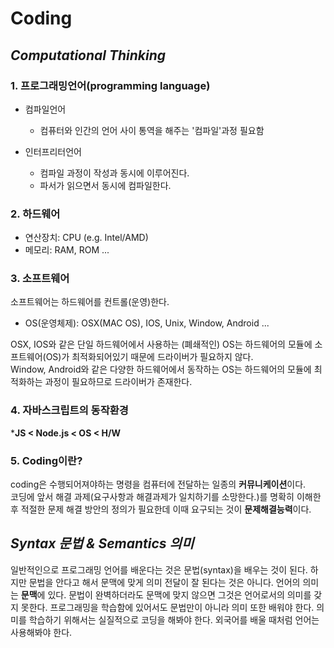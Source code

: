 # Coding
## ***Computational Thinking***

### 1. 프로그래밍언어(programming language)

* 컴파일언어
  * 컴퓨터와 인간의 언어 사이 통역을 해주는 '컴파일'과정 필요함

* 인터프리터언어  
  * 컴파일 과정이 작성과 동시에 이루어진다.
  * 파서가 읽으면서 동시에 컴파일한다.

### 2. 하드웨어
* 연산장치: CPU (e.g. Intel/AMD)
* 메모리: RAM, ROM ...  

### 3. 소프트웨어  
소프트웨어는 하드웨어를 컨트롤(운영)한다.
* OS(운영체제): OSX(MAC OS), IOS, Unix, Window, Android ...

OSX, IOS와 같은 단일 하드웨어에서 사용하는 (폐쇄적인) OS는 하드웨어의 모듈에 소프트웨어(OS)가 최적화되어있기 때문에 드라이버가 필요하지 않다.  
Window, Android와 같은 다양한 하드웨어에서 동작하는 OS는 하드웨어의 모듈에 최적화하는 과정이 필요하므로 드라이버가 존재한다.

### 4. 자바스크립트의 동작환경
***JS < Node.js < OS < H/W**

### 5. Coding이란?  
coding은 수행되어져야하는 명령을 컴퓨터에 전달하는 일종의 **커뮤니케이션**이다.  
코딩에 앞서 해결 과제(요구사항과 해결과제가 일치하기를 소망한다.)를 명확히 이해한 후 적절한 문제 해결 방안의 정의가 필요한데 이때 요구되는 것이 **문제해결능력**이다.

## ***Syntax 문법 & Semantics 의미***
일반적인으로 프로그래밍 언어를 배운다는 것은 문법(syntax)을 배우는 것이 된다. 하지만 문법을 안다고 해서 문맥에 맞게 의미 전달이 잘 된다는 것은 아니다. 언어의 의미는 **문맥**에 있다. 문법이 완벽하더라도 문맥에 맞지 않으면 그것은 언어로서의 의미를 갖지 못한다. 프로그래밍을 학습함에 있어서도 문법만이 아니라 의미 또한 배워야 한다. 의미를 학습하기 위해서는 실질적으로 코딩을 해봐야 한다. 외국어를 배울 때처럼 언어는 사용해봐야 한다.  
